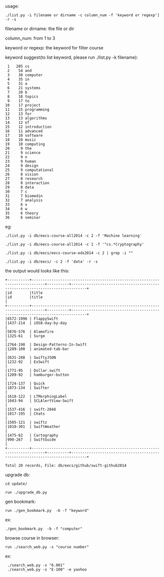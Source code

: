 usage:  

    ./list.py -i filename or dirname -c column_num -f 'keyword or regexp'] -r -s 

filename or dirname: the file or dir

column_num: from 1 to 3

keyword or regexp: the keyword for filter course

keyword suggest(to list keyword, please run ./list.py -k filename):

     1	 205 cs
     2	  54 and
     3	  38 computer
     4	  35 in
     5	  31 a
     6	  21 systems
     7	  20 b
     8	  18 topics
     9	  17 to
    10	  17 project
    11	  15 programming
    12	  13 for
    13	  13 algorithms
    14	  12 of
    15	  12 introduction
    16	  11 advanced
    17	  10 software
    18	  10 music
    19	  10 computing
    20	   9 the
    21	   9 science
    22	   9 n
    23	   9 human
    24	   9 design
    25	   9 computational
    26	   8 vision
    27	   8 research
    28	   8 interaction
    29	   8 data
    30	   7 c
    31	   7 biomedin
    32	   7 analysis
    33	   6 x
    34	   6 w
    35	   6 theory
    36	   6 seminar

eg: 

    ./list.py -i db/eecs-course-all2014 -c 2 -f 'Machine learning'

    ./list.py -i db/eecs-course-all2014 -c 1 -f '^cs.*Cryptography'

    ./list.py -i db/eecs/eecs-course-edx2014 -c 2 | grep -i ""
    
    ./list.py -i db/eecs/ -c 2 -f 'data' -r -s

the output would looks like this:

    +----------+----------------------------------------------------------------------------+----------+-----------------------------------------------------------------------------+
    |id        |title                                                                       |id        |title                                                                        |
    +----------+----------------------------------------------------------------------------+----------+-----------------------------------------------------------------------------+
    |6572-1996 | FlappySwift                                                                |1437-214  | iOS8-day-by-day                                                             |
    |5876-576  | Alamofire                                                                  |1325-61   | Surge                                                                       |
    |2764-190  | Design-Patterns-In-Swift                                                   |1289-100  | animated-tab-bar                                                            |
    |2631-288  | SwiftyJSON                                                                 |1232-92   | ExSwift                                                                     |
    |1771-95   | Dollar.swift                                                               |1209-92   | hamburger-button                                                            |
    |1724-137  | Quick                                                                      |1073-134  | Swifter                                                                     |
    |1618-122  | LTMorphingLabel                                                            |1043-94   | SCLAlertView-Swift                                                          |
    |1537-416  | swift-2048                                                                 |1017-195  | Chats                                                                       |
    |1505-121  | swiftz                                                                     |1010-301  | SwiftWeather                                                                |
    |1475-62   | Cartography                                                                |990-267   | SwiftGuide                                                                  |
    +----------+----------------------------------------------------------------------------+----------+-----------------------------------------------------------------------------+

    Total 20 records, File: db/eecs/github/swift-github2014

upgrade db: 

    cd update/

    run ./upgrade_db.py

gen bookmark:


    run ./gen_bookmark.py  -b -f "keyword"

ex:  

    ./gen_bookmark.py  -b -f "computer"


browse course in browser: 

    run ./search_web.py -s "course number"

ex: 

     ./search_web.py -s "6.001"
     ./search_web.py -s "E-100" -e yaohoo
